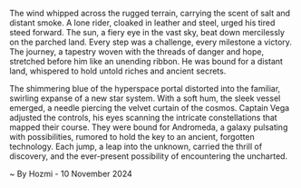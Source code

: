 
The wind whipped across the rugged terrain, carrying the scent of salt and distant smoke. A lone rider, cloaked in leather and steel, urged his tired steed forward. The sun, a fiery eye in the vast sky, beat down mercilessly on the parched land. Every step was a challenge, every milestone a victory. The journey, a tapestry woven with the threads of danger and hope, stretched before him like an unending ribbon. He was bound for a distant land, whispered to hold untold riches and ancient secrets.

The shimmering blue of the hyperspace portal distorted into the familiar, swirling expanse of a new star system.  With a soft hum, the sleek vessel emerged, a needle piercing the velvet curtain of the cosmos.  Captain Vega adjusted the controls, his eyes scanning the intricate constellations that mapped their course. They were bound for Andromeda, a galaxy pulsating with possibilities, rumored to hold the key to an ancient, forgotten technology. Each jump, a leap into the unknown, carried the thrill of discovery, and the ever-present possibility of encountering the uncharted. 

~ By Hozmi - 10 November 2024
